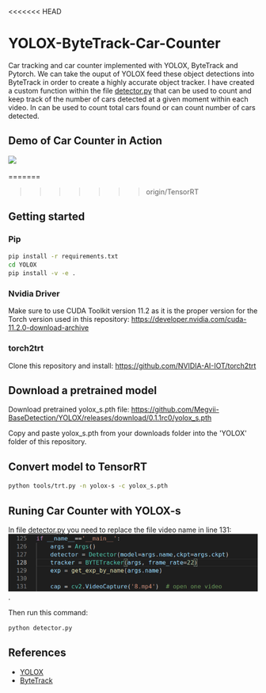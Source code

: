 <<<<<<< HEAD
# YOLOX-ByteTrack-Car-Counter

Car tracking and car counter implemented with YOLOX, ByteTrack and Pytorch. We can take the ouput of YOLOX feed these object detections into ByteTrack in order to create a highly accurate object tracker. I have created a custom function within the file [detector.py](https://github.com/vanhaito/YOLOX-ByteTrack-Car-Counter/blob/master/detector.py) that can be used to count and keep track of the number of cars detected at a given moment within each video. In can be used to count total cars found or can count number of cars detected.

## Demo of Car Counter in Action
![](https://github.com/vanhaito/YOLOX-ByteTrack-Car-Counter/blob/master/YOLOX/assets/demo.gif)

=======
>>>>>>> origin/TensorRT
## Getting started
### Pip
```bash
pip install -r requirements.txt
cd YOLOX
pip install -v -e .
```
### Nvidia Driver
Make sure to use CUDA Toolkit version 11.2 as it is the proper version for the Torch version used in this repository: https://developer.nvidia.com/cuda-11.2.0-download-archive

### torch2trt
Clone this repository and install: https://github.com/NVIDIA-AI-IOT/torch2trt 

## Download a pretrained model
Download pretrained yolox_s.pth file: https://github.com/Megvii-BaseDetection/YOLOX/releases/download/0.1.1rc0/yolox_s.pth

Copy and paste yolox_s.pth from your downloads folder into the 'YOLOX' folder of this repository.

## Convert model to TensorRT
```bash
python tools/trt.py -n yolox-s -c yolox_s.pth
```

## Runing Car Counter with YOLOX-s
In file [detector.py](https://github.com/vanhaito/YOLOX-ByteTrack-Car-Counter/blob/master/detector.py) you need to replace the file video name in line 131:
![](https://github.com/vanhaito/YOLOX-ByteTrack-Car-Counter/blob/master/YOLOX/assets/filename.png). 

Then run this command:
```bash
python detector.py
```

## References
- [YOLOX](https://github.com/Megvii-BaseDetection/YOLOX)
- [ByteTrack](https://github.com/ifzhang/ByteTrack)

